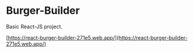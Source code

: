 # Burger-Builder
Basic React-JS project.

[https://react-burger-builder-271e5.web.app/](https://react-burger-builder-271e5.web.app/)
